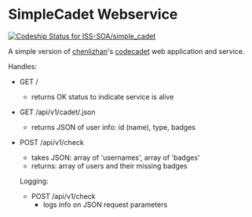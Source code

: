 # SimpleCadet Webservice
[ ![Codeship Status for ISS-SOA/simple_cadet](https://codeship.io/projects/e1d4f690-44bc-0132-a4ed-52edbda4e693/status?branch=master)](https://codeship.io/projects/44861)

A simple version of [chenlizhan](https://github.com/ChenLiZhan)'s [codecadet](https://github.com/ISS-SOA/codecadet) web application and service.

Handles:
- GET   /
  - returns OK status to indicate service is alive
- GET   /api/v1/cadet/<username>.json
  - returns JSON of user info: id (name), type, badges
- POST  /api/v1/check
  - takes JSON: array of 'usernames', array of 'badges'
  - returns: array of users and their missing badges

  Logging:
  - POST  /api/v1/check
    - logs info on JSON request parameters

